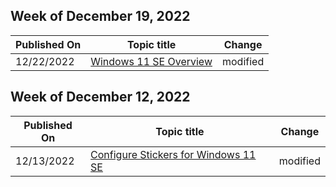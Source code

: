 <!-- This file is generated automatically each week. Changes made to this file will be overwritten.-->



## Week of December 19, 2022


| Published On |Topic title | Change |
|------|------------|--------|
| 12/22/2022 | [Windows 11 SE Overview](/education/windows/windows-11-se-overview) | modified |


## Week of December 12, 2022


| Published On |Topic title | Change |
|------|------------|--------|
| 12/13/2022 | [Configure Stickers for Windows 11 SE](/education/windows/edu-stickers) | modified |
